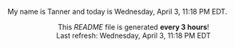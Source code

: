 My name is Tanner and today is Wednesday, April 3, 11:18 PM EDT.

<p align="center">This <i>README</i> file is generated <b>every 3 hours</b>!</br>Last refresh: Wednesday, April 3, 11:18 PM EDT<br /></p>
